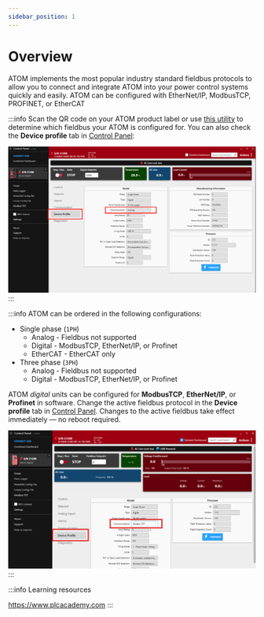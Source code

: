 ```yaml
---
sidebar_position: 1
---
```

# Overview
ATOM implements the most popular industry standard fieldbus protocols to allow you to connect and integrate ATOM into
your power control systems quickly and easily. ATOM can be configured with EtherNet/IP, ModbusTCP, PROFINET, or
EtherCAT

:::info
Scan the QR code on your ATOM product label or use [this utility](https://ccipower.com) to determine which fieldbus your ATOM is configured for.
You can also check the **Device profile** tab in [Control Panel](https://ccipower.com/products/accessories/control-panel-software):

![Atom device profile in Control Panel](./assets/figuring-out-comms.png)
:::


:::info
ATOM can be ordered in the following configurations:

- Single phase (`1PH`)
  - Analog - Fieldbus not supported
  - Digital - ModbusTCP, EtherNet/IP, or Profinet
  - EtherCAT - EtherCAT only
- Three phase (`3PH`)
  - Analog - Fieldbus not supported
  - Digital - ModbusTCP, EtherNet/IP, or Profinet

ATOM _digital_ units can be configured for **ModbusTCP**, **EtherNet/IP**, or **Profinet** in software. Change the active fieldbus protocol
in the **Device profile** tab in [Control Panel](https://ccipower.com/products/accessories/control-panel-software). Changes to the active fieldbus take effect immediately &mdash; no reboot required.

![Changing comms](./assets/changing-comms.png)
:::

:::info
Learning resources

https://www.plcacademy.com
:::
